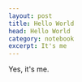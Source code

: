 ```yaml
---
layout: post
title: Hello World
head: Hello World
category: notebook
excerpt: It's me
---
```


<section class="text">
<p>Yes, it's me.</p>
</section>